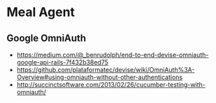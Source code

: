 # Meal Agent
## Google OmniAuth
- https://medium.com/@_benrudolph/end-to-end-devise-omniauth-google-api-rails-7f432b38ed75
- https://github.com/plataformatec/devise/wiki/OmniAuth%3A-Overview#using-omniauth-without-other-authentications
- http://succinctsoftware.com/2013/02/26/cucumber-testing-with-omniauth/
